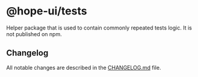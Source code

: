 # @hope-ui/tests

Helper package that is used to contain commonly repeated tests logic. It is not published on npm.

## Changelog

All notable changes are described in the [CHANGELOG.md](./CHANGELOG.md) file.
